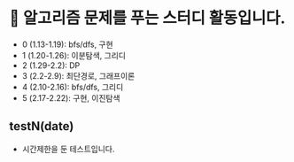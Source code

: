 # :notebook: 알고리즘 문제를 푸는 스터디 활동입니다.
- 0 (1.13-1.19): bfs/dfs, 구현
- 1 (1.20-1.26): 이분탐색, 그리디
- 2 (1.29-2.2): DP
- 3 (2.2-2.9): 최단경로, 그래프이론
- 4 (2.10-2.16): bfs/dfs, 그리디 
- 5 (2.17-2.22): 구현, 이진탐색
## testN(date)
- 시간제한을 둔 테스트입니다.